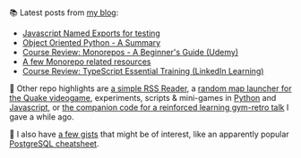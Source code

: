 
📚 Latest posts from <a href="https://blog.kartones.net/">my blog</a>:

<!--START_SECTION:blogposts-->
* [Javascript Named Exports for testing](https:&#x2F;&#x2F;blog.kartones.net&#x2F;post&#x2F;javascript-named-exports-for-testing&#x2F;)
* [Object Oriented Python - A Summary](https:&#x2F;&#x2F;blog.kartones.net&#x2F;post&#x2F;object-oriented-python&#x2F;)
* [Course Review: Monorepos - A Beginner&#39;s Guide (Udemy)](https:&#x2F;&#x2F;blog.kartones.net&#x2F;post&#x2F;monorepos-beginners-guide-udemy-course-review&#x2F;)
* [A few Monorepo related resources](https:&#x2F;&#x2F;blog.kartones.net&#x2F;post&#x2F;monorepo-resources&#x2F;)
* [Course Review: TypeScript Essential Training (LinkedIn Learning)](https:&#x2F;&#x2F;blog.kartones.net&#x2F;post&#x2F;course-review-typescript-essential-training-linkedin-learning&#x2F;)
<!--END_SECTION:blogposts-->


📌 Other repo highlights are [a simple RSS Reader](https://github.com/Kartones/pbrr), a [random map launcher for the Quake videogame](https://github.com/Kartones/quaddicted-random-map), experiments, scripts & mini-games in [Python](https://github.com/Kartones/python) and [Javascript](https://github.com/Kartones/JSAssorted), or [the companion code for a reinforced learning gym-retro talk](https://github.com/Kartones/mindcamp-x-gym-retro) I gave a while ago.

📝 I also have [a few gists](https://gist.github.com/Kartones?direction=desc&sort=updated) that might be of interest, like an apparently popular [PostgreSQL cheatsheet](https://gist.github.com/Kartones/dd3ff5ec5ea238d4c546).

